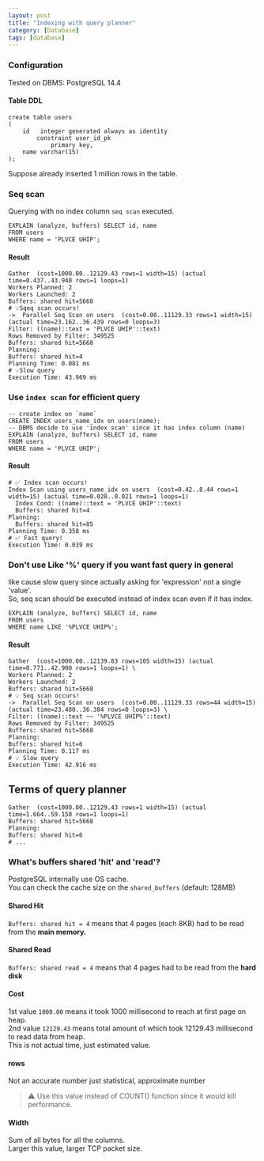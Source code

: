 ```yaml
---
layout: post
title: "Indexing with query planner"
category: [Database]
tags: [database]
---
```



### Configuration
Tested on DBMS: PostgreSQL 14.4

#### Table DDL
```postgresql
create table users
(
    id   integer generated always as identity
        constraint user_id_pk
            primary key,
    name varchar(15)
);
```
Suppose already inserted 1 million rows in the table.

### Seq scan
Querying with no index column `seq scan` executed.

```postgresql
EXPLAIN (analyze, buffers) SELECT id, name
FROM users
WHERE name = 'PLVCE UHIP';
```

#### Result
```text
Gather  (cost=1000.00..12129.43 rows=1 width=15) (actual time=0.437..43.940 rows=1 loops=1)
Workers Planned: 2
Workers Launched: 2
Buffers: shared hit=5668
# 💡Sqeq scan occurs!
->  Parallel Seq Scan on users  (cost=0.00..11129.33 rows=1 width=15) (actual time=23.162..36.439 rows=0 loops=3)
Filter: ((name)::text = 'PLVCE UHIP'::text)
Rows Removed by Filter: 349525
Buffers: shared hit=5668
Planning:
Buffers: shared hit=4
Planning Time: 0.081 ms
# 💡Slow query
Execution Time: 43.969 ms
```



### Use `index scan` for efficient query

```postgresql
-- create index on `name`
CREATE INDEX users_name_idx on users(name);
-- DBMS decide to use 'index scan' since it has index column (name)
EXPLAIN (analyze, buffers) SELECT id, name
FROM users
WHERE name = 'PLVCE UHIP';
```

#### Result
```text
# ✅ Index scan occurs!
Index Scan using users_name_idx on users  (cost=0.42..8.44 rows=1 width=15) (actual time=0.020..0.021 rows=1 loops=1)
  Index Cond: ((name)::text = 'PLVCE UHIP'::text)
  Buffers: shared hit=4
Planning:
  Buffers: shared hit=85
Planning Time: 0.358 ms
# ✅ Fast query!
Execution Time: 0.039 ms
```


### Don't use Like '%' query if you want fast query in general
like cause slow query since actually asking for 'expression' not a single 'value'. \
So, seq scan should be executed instead of index scan even if it has index.


```postgresql
EXPLAIN (analyze, buffers) SELECT id, name
FROM users
WHERE name LIKE '%PLVCE UHIP%';
```

#### Result
```text
Gather  (cost=1000.00..12139.83 rows=105 width=15) (actual time=0.771..42.900 rows=1 loops=1) \
Workers Planned: 2
Workers Launched: 2
Buffers: shared hit=5668
# 💡 Seq scan occurs!
->  Parallel Seq Scan on users  (cost=0.00..11129.33 rows=44 width=15) (actual time=23.480..36.384 rows=0 loops=3) \
Filter: ((name)::text ~~ '%PLVCE UHIP%'::text)
Rows Removed by Filter: 349525
Buffers: shared hit=5668
Planning:
Buffers: shared hit=6
Planning Time: 0.117 ms
# 💡 Slow query
Execution Time: 42.916 ms
```


## Terms of query planner

```text
Gather  (cost=1000.00..12129.43 rows=1 width=15) (actual time=1.664..59.150 rows=1 loops=1)
Buffers: shared hit=5668
Planning:
Buffers: shared hit=6
# ...
```

### What's buffers shared 'hit' and 'read'?

PostgreSQL internally use OS cache. \
You can check the cache size on the `shared_buffers` (default: 128MB)

#### Shared Hit
`Buffers: shared hit = 4` means that 4 pages (each 8KB) had to be read from the **main memory.**
#### Shared Read
`Buffers: shared read = 4` means that 4 pages had to be read from the **hard disk**

#### Cost
1st value `1000.00` means it took 1000 millisecond to reach at first page on heap. \
2nd value `12129.43` means total amount of which took 12129.43 millisecond to read data from heap. \
This is not actual time, just estimated value.

#### rows
Not an accurate number just statistical, approximate number
> ⚠️ Use this value instead of  COUNT() function since it would kill performance.

#### Width
Sum of all bytes for all the columns. \
Larger this value, larger TCP packet size.
